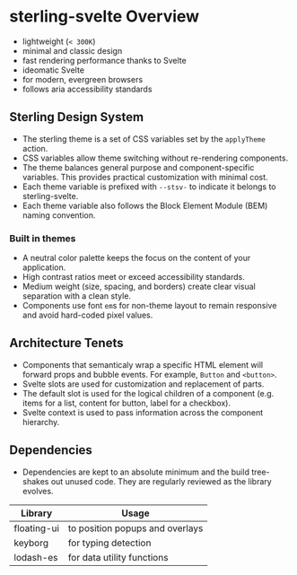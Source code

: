 # sterling-svelte Overview

- lightweight (`< 300K`)
- minimal and classic design
- fast rendering performance thanks to Svelte
- ideomatic Svelte
- for modern, evergreen browsers
- follows aria accessibility standards

## Sterling Design System

- The sterling theme is a set of CSS variables set by the `applyTheme` action.
- CSS variables allow theme switching without re-rendering components.
- The theme balances general purpose and component-specific variables.
  This provides practical customization with minimal cost.
- Each theme variable is prefixed with `--stsv-` to indicate it belongs to sterling-svelte.
- Each theme variable also follows the Block Element Module (BEM) naming convention.

### Built in themes

- A neutral color palette keeps the focus on the content of your application.
- High contrast ratios meet or exceed accessibility standards.
- Medium weight (size, spacing, and borders) create clear visual separation with a clean style.
- Components use font `em`s for non-theme layout to remain responsive and avoid hard-coded pixel values.

## Architecture Tenets

- Components that semanticaly wrap a specific HTML element will forward props and bubble events.
  For example, `Button` and `<button>`.
- Svelte slots are used for customization and replacement of parts.
- The default slot is used for the logical children of a component (e.g. items for a list, content for button, label for a checkbox).
- Svelte context is used to pass information across the component hierarchy.

## Dependencies

- Dependencies are kept to an absolute minimum and the build tree-shakes out unused code.
  They are regularly reviewed as the library evolves.

| Library     | Usage                           |
| ----------- | ------------------------------- |
| floating-ui | to position popups and overlays |
| keyborg     | for typing detection            |
| lodash-es   | for data utility functions      |
